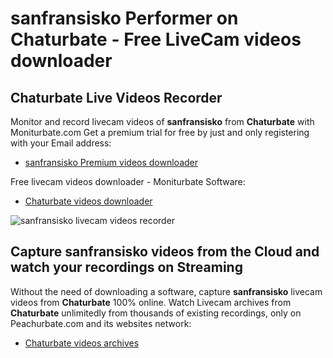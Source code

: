 # sanfransisko Performer on Chaturbate - Free LiveCam videos downloader

## Chaturbate Live Videos Recorder

Monitor and record livecam videos of **sanfransisko** from **Chaturbate** with Moniturbate.com
Get a premium trial for free by just and only registering with your Email address:
* [sanfransisko Premium videos downloader](https://moniturbate.com/request-demo-licence-key.html)

Free livecam videos downloader - Moniturbate Software:
* [Chaturbate videos downloader](https://moniturbate.com/moniturbate-download-software.html)

![sanfransisko livecam videos recorder](https://peachurnet.com/templates/moniturbate-software.png)


## Capture sanfransisko videos from the Cloud and watch your recordings on Streaming

Without the need of downloading a software, capture **sanfransisko** livecam videos from **Chaturbate** 100% online.
Watch Livecam archives from **Chaturbate** unlimitedly from thousands of existing recordings, only on Peachurbate.com and its websites network:
* [Chaturbate videos archives](https://peachurnet.com/)